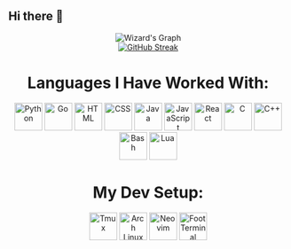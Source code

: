 ## Hi there 👋
<div align="center">
    <img src="https://github-readme-activity-graph.vercel.app/graph?username=PS-Wizard&theme=react-dark" alt="Wizard's Graph">
    <br/>
    <a href="https://git.io/streak-stats">
    <img src="https://streak-stats.demolab.com?user=PS-Wizard&theme=transparent&hide_border=true&short_numbers=true" alt="GitHub Streak">
    </a>
    <h1>Languages I Have Worked With:</h1>
    <!-- Python -->
    <img src="https://cdn.jsdelivr.net/gh/devicons/devicon/icons/python/python-original.svg" width="50" alt="Python">
    <!-- Go -->
    <img src="https://cdn.jsdelivr.net/gh/devicons/devicon/icons/go/go-original.svg" width="50" alt="Go">
    <!-- HTML -->
    <img src="https://cdn.jsdelivr.net/gh/devicons/devicon/icons/html5/html5-original.svg" width="50" alt="HTML">
    <!-- CSS -->
    <img src="https://cdn.jsdelivr.net/gh/devicons/devicon/icons/css3/css3-original.svg" width="50" alt="CSS">
    <!-- Java -->
    <img src="https://cdn.jsdelivr.net/gh/devicons/devicon/icons/java/java-original.svg" width="50" alt="Java">
    <!-- JavaScript -->
    <img src="https://cdn.jsdelivr.net/gh/devicons/devicon/icons/javascript/javascript-original.svg" width="50" alt="JavaScript">
    <!-- React -->
    <img src="https://cdn.jsdelivr.net/gh/devicons/devicon/icons/react/react-original.svg" width="50" alt="React">
    <!-- C -->
    <img src="https://cdn.jsdelivr.net/gh/devicons/devicon/icons/c/c-original.svg" width="50" alt="C">
    <!-- C++ -->
    <img src="https://cdn.jsdelivr.net/gh/devicons/devicon/icons/cplusplus/cplusplus-original.svg" width="50" alt="C++">
    <!-- Bash -->
    <img src="https://cdn.jsdelivr.net/gh/devicons/devicon/icons/bash/bash-original.svg" width="50" alt="Bash">
    <!-- Lua -->
    <img src="https://cdn.jsdelivr.net/gh/devicons/devicon/icons/lua/lua-original.svg" width="50" alt="Lua">
    <h1>My Dev Setup:</h1>
    <!-- Tmux -->
    <img src="https://upload.wikimedia.org/wikipedia/commons/thumb/e/e4/Tmux_logo.svg/608px-Tmux_logo.svg.png" width="50" alt="Tmux">
    <!-- Arch Linux -->
    <img src="https://cdn.jsdelivr.net/gh/devicons/devicon/icons/linux/linux-original.svg" width="50" alt="Arch Linux">
    <!-- Neovim -->
    <img src="https://upload.wikimedia.org/wikipedia/commons/3/3a/Neovim-mark.svg" width="50" alt="Neovim">
    <img src="https://codeberg.org/attachments/d9a98f9a-56a5-46ee-b5da-65f7bd74ee6c" width="50" alt="Foot Terminal">
</div>
